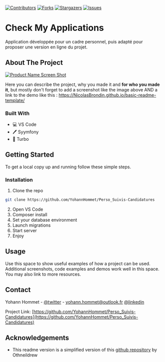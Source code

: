 <!-- PROJECT SHIELDS -->
<!--
*** This template uses markdown "reference style" links for readability.
*** Reference links are enclosed in brackets [ ] instead of parentheses ( ).
*** See the bottom of this document for the declaration of the reference variables
*** for contributors-url, forks-url, etc. This is an optional, concise syntax you may use.
*** https://www.markdownguide.org/basic-syntax/#reference-style-links
-->

[![Contributors][contributors-shield]][contributors-url] [![Forks][forks-shield]][forks-url] [![Stargazers][stars-shield]][stars-url] [![Issues][issues-shield]][issues-url]

# Check My Applications

Application développée pour un cadre personnel, puis adapté pour proposer une version en ligne du projet.

<!-- ABOUT THE PROJECT -->
## About The Project

[![Product Name Screen Shot][product-screenshot]](https://example.com)

Here you can describe the project, why you made it and **for who you made it**, but mostly don't forget to add a screenshot like the image above AND a link to the demo like this : https://NicolasBrondin.github.io/basic-readme-template/

### Built With

* 💻 VS Code
* 🖊️ Syymfony
* 🐙 Turbo

<!-- GETTING STARTED -->
## Getting Started

To get a local copy up and running follow these simple steps.

### Installation
 
1. Clone the repo
```sh
git clone https://github.com/YohannHommet/Perso_Suivis-Candidatures
```
2. Open VS Code
3. Composer install
3. Set your database environment
4. Launch migrations
5. Start server
6. Enjoy


<!-- USAGE EXAMPLES -->
## Usage

Use this space to show useful examples of how a project can be used. Additional screenshots, code examples and demos work well in this space. You may also link to more resources.



<!-- CONTACT -->
## Contact

Yohann Hommet - [@twitter](https://twitter.com/YoH_DevBack) - yohann.hommet@outlook.fr [@linkedin](https://www.linkedin.com/in/yohann-hommet/)

Project Link: [https://github.com/YohannHommet/Perso_Suivis-Candidatures](https://github.com/YohannHommet/Perso_Suivis-Candidatures)



<!-- ACKNOWLEDGEMENTS -->
## Acknowledgements

* This readme version is a simplified version of this [github repository](https://github.com/othneildrew/Best-README-Template) by Othneildrew





<!-- MARKDOWN LINKS & IMAGES -->
<!-- https://www.markdownguide.org/basic-syntax/#reference-style-links -->
[contributors-shield]: https://img.shields.io/github/contributors/YohannHommet/Perso_Suivis-Candidatures?style=flat-square
[contributors-url]: https://github.com/YohannHommet/basic-readme-template/graphs/contributors
[forks-shield]: https://img.shields.io/github/forks/YohannHommet/Perso_Suivis-Candidatures?style=flat-square
[forks-url]: https://github.com/YohannHommet/Perso_Suivis-Candidatures/network/members
[stars-shield]: https://img.shields.io/github/stars/YohannHommet/Perso_Suivis-Candidatures?style=flat-square
[stars-url]: https://github.com/YohannHommet/basic-readme-template/stargazers
[issues-shield]: https://img.shields.io/github/issues/YohannHommet/Perso_Suivis-Candidatures?style=flat-square
[issues-url]: https://github.com/YohannHommet/Perso_Suivis-Candidatures/issues
[license-shield]: https://img.shields.io/github/license/YohannHommet/Perso_Suivis-Candidatures?style=flat-square
[license-url]: https://github.com/YohannHommet/Perso_Suivis-Candidatures/blob/master/LICENSE.txt
[linkedin-shield]: https://img.shields.io/badge/-LinkedIn-black.svg?style=flat-square&logo=linkedin&colorB=555
[linkedin-url]: https://linkedin.com/in/othneildrew
[product-screenshot]: docs/cover.jpg
